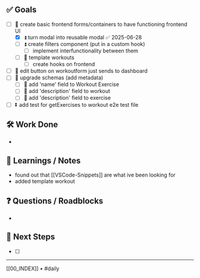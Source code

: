 ## ✅ Goals
- [ ] 🔺  create basic frontend forms/containers to have functioning frontend UI
	- [x] ⏫ turn modal into reusable modal ✅ 2025-06-28
	- [ ] ⏫ create filters component (put in a custom hook)
		- [ ] implement interfunctionality between them
	- [ ] 🔼 template workouts
		- [ ] create hooks on frontend
- [ ] 🔼 edit button on workoutform just sends to dashboard
- [ ] 🔼 upgrade schemas (add metadata)
	- [ ] 🔽 add 'name' field to Workout Exercise
	- [ ] 🔽 add 'description' field to workout
	- [ ] 🔽 add 'description' field to exercise
- [ ] ⏬ add test for getExercises to workout e2e test file

## 🛠️ Work Done
- 

## 🧠 Learnings / Notes
- found out that [[VSCode-Snippets]] are what ive been looking for
- added template workout


## ❓ Questions / Roadblocks
- 

## 🔁 Next Steps
- [ ] 

---
[[00_INDEX]] • #daily

